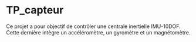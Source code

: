 # TP_capteur

Ce projet a pour objectif de contrôler une centrale inertielle IMU-10DOF.
Cette dernière intègre un accéléromètre, un gyromètre et un magnétomètre.
